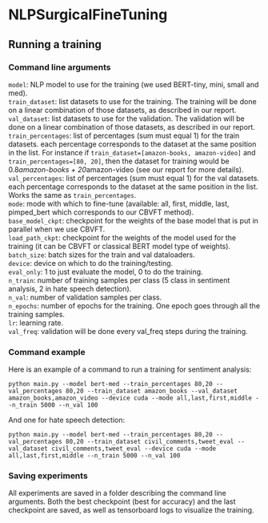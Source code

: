 # NLPSurgicalFineTuning

## Running a training

### Command line arguments

`model`: NLP model to use for the training (we used BERT-tiny, mini, small and med).</br>
`train_dataset`: list datasets to use for the training. The training will be done on a linear combination of those datasets, as described in our report. </br>
`val_dataset`: list datasets to use for the validation. The validation will be done on a linear combination of those datasets, as described in our report. </br>
`train_percentages`: list of percentages (sum must equal 1) for the train datasets. each percentage corresponds to the dataset at the same position in the list. For instance if `train_dataset=[amazon-books, amazon-video]` and `train_percentages=[80, 20]`, then the dataset for training would be 0.8*amazon-books + 20*amazon-video (see our report for more details).</br>
`val_percentages`: list of percentages (sum must equal 1) for the val datasets. each percentage corresponds to the dataset at the same position in the list. Works the same as `train_percentages`. </br>
`mode`: mode with which to fine-tune (available: all, first, middle, last, pimped_bert which corresponds to our CBVFT method). </br>
`base_model_ckpt`: checkpoint for the weights of the base model that is put in parallel when we use CBVFT.</br>
`load_path_ckpt`: checkpoint for the weights of the model used for the training (it can be CBVFT or classical BERT model type of weights).</br>
`batch_size`: batch sizes for the train and val dataloaders.</br>
`device`: device on which to do the training/testing.</br>
`eval_only`: 1 to just evaluate the model, 0 to do the training.</br>
`n_train`: number of training samples per class (5 class in sentiment analysis, 2 in hate speech detection).</br>
`n_val`: number of validation samples per class. </br>
`n_epochs`: number of epochs for the training. One epoch goes through all the training samples. </br>
`lr`: learning rate. </br>
`val_freq`: validation will be done every val_freq steps during the training. </br>

### Command example
Here is an example of a command to run a training for sentiment analysis:
```
python main.py --model bert-med --train_percentages 80,20 --val_percentages 80,20 --train_dataset amazon_books --val_dataset amazon_books,amazon_video --device cuda --mode all,last,first,middle --n_train 5000 --n_val 100
```

And one for hate speech detection:
```
python main.py --model bert-med --train_percentages 80,20 --val_percentages 80,20 --train_dataset civil_comments,tweet_eval --val_dataset civil_comments,tweet_eval --device cuda --mode all,last,first,middle --n_train 5000 --n_val 100
```

### Saving experiments
All experiments are saved in a folder describing the command line arguments. Both the best checkpoint (best for accuracy) and the last checkpoint are saved, as well as tensorboard logs to visualize the training.
